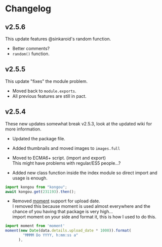 # Changelog

## v2.5.6

This update features @sinkaroid's random function.

- Better comments?
- `random()` function.

## v2.5.5

This update "fixes" the module problem.

- Moved back to `module.exports`.
- All previous features are still in pact.

## v2.5.4

These new updates somewhat break v2.5.3, look at the updated wiki for more information.

- Updated the package file.

- Added thumbnails and moved images to `images.full`

- Moved to ECMA6+ script. (import and export)  
  This might have problems with regular/ES5 people...?

- Added new class function inside the index module so direct import and usage is enough.

```js
import kongou from "kongou";
await kongou.get(231193).then();
```

- Removed [moment](https://momentjs.com/) support for upload date.  
   I removed this because moment is used almost everywhere and the chance of you having that package is very high...  
  import moment on your side and format it, this is how I used to do this.

```js
import moment from 'moment'
moment(new Date(data.details.upload_date * 1000)).format(
        "MMMM Do YYYY, h:mm:ss a"
      ),
```
